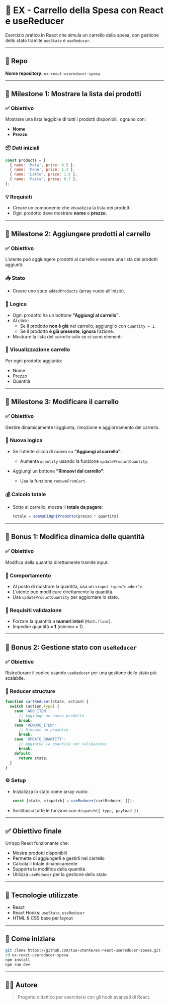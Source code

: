 # 🛒 EX - Carrello della Spesa con React e useReducer

Esercizio pratico in React che simula un carrello della spesa, con gestione dello stato tramite `useState` e `useReducer`.

---

## 📁 Repo

**Nome repository:** `ex-react-usereducer-spesa`

---

## 📌 Milestone 1: Mostrare la lista dei prodotti

### ✅ Obiettivo

Mostrare una lista leggibile di tutti i prodotti disponibili, ognuno con:

- **Nome**
- **Prezzo**

### 📦 Dati iniziali

```js
const products = [
  { name: 'Mela', price: 0.5 },
  { name: 'Pane', price: 1.2 },
  { name: 'Latte', price: 1.0 },
  { name: 'Pasta', price: 0.7 },
];
```

### 💡 Requisiti

- Creare un componente che visualizza la lista dei prodotti.
- Ogni prodotto deve mostrare **nome** e **prezzo**.

---

## 📌 Milestone 2: Aggiungere prodotti al carrello

### ✅ Obiettivo

L’utente può aggiungere prodotti al carrello e vedere una lista dei prodotti aggiunti.

### 📥 Stato

- Creare uno stato `addedProducts` (array vuoto all’inizio).

### 🧠 Logica

- Ogni prodotto ha un bottone **"Aggiungi al carrello"**.
- Al click:
  - Se il prodotto **non è già** nel carrello, aggiungilo con `quantity = 1`.
  - Se il prodotto **è già presente**, **ignora** l’azione.
- Mostrare la lista del carrello solo se ci sono elementi.

### 🧾 Visualizzazione carrello

Per ogni prodotto aggiunto:

- Nome
- Prezzo
- Quantità

---

## 📌 Milestone 3: Modificare il carrello

### ✅ Obiettivo

Gestire dinamicamente l’aggiunta, rimozione e aggiornamento del carrello.

### 🔁 Nuova logica

- Se l’utente clicca di nuovo su **"Aggiungi al carrello"**:
  - Aumenta `quantity` usando la funzione `updateProductQuantity`.

- Aggiungi un bottone **"Rimuovi dal carrello"**:
  - Usa la funzione `removeFromCart`.

### 💰 Calcolo totale

- Sotto al carrello, mostra il **totale da pagare**:
  ```js
  totale = sommaDiOgniProdotto(prezzo * quantità)
  ```

---

## 🎯 Bonus 1: Modifica dinamica delle quantità

### ✅ Obiettivo

Modifica della quantità direttamente tramite input.

### 🔢 Comportamento

- Al posto di mostrare la quantità, usa un `<input type="number">`.
- L’utente può modificare direttamente la quantità.
- Usa `updateProductQuantity` per aggiornare lo stato.

### 🚨 Requisiti validazione

- Forzare la quantità a **numeri interi** (`Math.floor`).
- Impedire quantità **< 1** (minimo = 1).

---

## 🎯 Bonus 2: Gestione stato con `useReducer`

### ✅ Obiettivo

Ristrutturare il codice usando `useReducer` per una gestione dello stato più scalabile.

### 🧱 Reducer structure

```js
function cartReducer(state, action) {
  switch (action.type) {
    case 'ADD_ITEM':
      // Aggiunge un nuovo prodotto
      break;
    case 'REMOVE_ITEM':
      // Rimuove un prodotto
      break;
    case 'UPDATE_QUANTITY':
      // Aggiorna la quantità con validazione
      break;
    default:
      return state;
  }
}
```

### ⚙️ Setup

- Inizializza lo stato come array vuoto:
  ```js
  const [state, dispatch] = useReducer(cartReducer, []);
  ```
- Sostituisci tutte le funzioni con `dispatch({ type, payload })`.

---

## ✅ Obiettivo finale

Un’app React funzionante che:

- Mostra prodotti disponibili
- Permette di aggiungerli e gestirli nel carrello
- Calcola il totale dinamicamente
- Supporta la modifica della quantità
- Utilizza `useReducer` per la gestione dello stato

---

## 🧪 Tecnologie utilizzate

- React
- React Hooks: `useState`, `useReducer`
- HTML & CSS base per layout

---

## 🚀 Come iniziare

```bash
git clone https://github.com/tuo-utente/ex-react-usereducer-spesa.git
cd ex-react-usereducer-spesa
npm install
npm run dev
```

---

## 👨‍💻 Autore

> Progetto didattico per esercitarsi con gli hook avanzati di React.